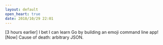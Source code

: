 ```yaml
---
layout: default
open_heart: true
date: 2018/10/29 22:01
---
```


[3 hours earlier] I bet I can learn Go by building an emoji command line app! [Now] Cause of death: arbitrary JSON.
